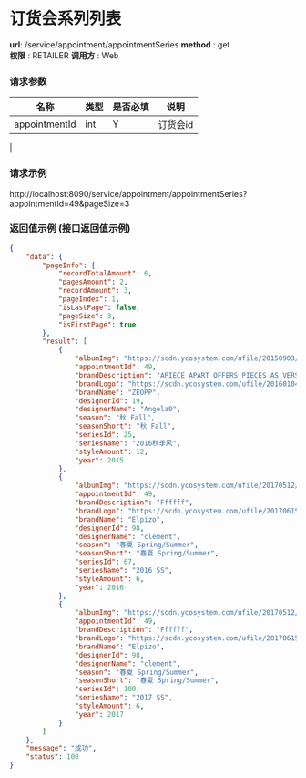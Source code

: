 订货会系列列表
=======

**url**: /service/appointment/appointmentSeries
**method** : get  
**权限** : RETAILER 
**调用方** : Web

### 请求参数

|     名称  	 |  类型   | 是否必填  |             说明                                                   |
|------------|--------|----------|-------------------------------------------------------------------|
| appointmentId     | int    | Y        | 订货会id                                                        
|
### 请求示例
http://localhost:8090/service/appointment/appointmentSeries?appointmentId=49&pageSize=3
### 返回值示例 (接口返回值示例)
```json
{
    "data": {
        "pageInfo": {
            "recordTotalAmount": 6,
            "pagesAmount": 2,
            "recordAmount": 3,
            "pageIndex": 1,
            "isLastPage": false,
            "pageSize": 3,
            "isFirstPage": true
        },
        "result": [
            {
                "albumImg": "https://scdn.ycosystem.com/ufile/20150903/b42baba6a2534f0dbad494399e6d6525",
                "appointmentId": 49,
                "brandDescription": "APIECE APART OFFERS PIECES AS VERSATILE AS THE WOMAN WEARING THEM. THE LABEL IS BROUGHT TO LIFE THROUGH CLEAN LINES, CHIC, GRAPHIC SHAPES, IMPECCABLE TAILORING AND BEAUTIFUL FABRICS. IT BALANCES THE SIMPLE WITH THE SOPHISTICATED; THE CLASSIC WITH THE MODERN.",
                "brandLogo": "https://scdn.ycosystem.com/ufile/20160104/fe610f1d21f94af7adb7cfcfe08dc9d0",
                "brandName": "ZEOPP",
                "designerId": 19,
                "designerName": "Angela0",
                "season": "秋 Fall",
                "seasonShort": "秋 Fall",
                "seriesId": 25,
                "seriesName": "2016秋季风",
                "styleAmount": 12,
                "year": 2015
            },
            {
                "albumImg": "https://scdn.ycosystem.com/ufile/20170512/87ee4fd356244604b8f18741d0a17299",
                "appointmentId": 49,
                "brandDescription": "Ffffff",
                "brandLogo": "https://scdn.ycosystem.com/ufile/20170615/2d47698e1fbf4b4db3dcaafce0dbc341",
                "brandName": "Elpizo",
                "designerId": 98,
                "designerName": "clement",
                "season": "春夏 Spring/Summer",
                "seasonShort": "春夏 Spring/Summer",
                "seriesId": 67,
                "seriesName": "2016 SS",
                "styleAmount": 6,
                "year": 2016
            },
            {
                "albumImg": "https://scdn.ycosystem.com/ufile/20170512/bdb860055ff340788d1f45e9aaeb6dc1",
                "appointmentId": 49,
                "brandDescription": "Ffffff",
                "brandLogo": "https://scdn.ycosystem.com/ufile/20170615/2d47698e1fbf4b4db3dcaafce0dbc341",
                "brandName": "Elpizo",
                "designerId": 98,
                "designerName": "clement",
                "season": "春夏 Spring/Summer",
                "seasonShort": "春夏 Spring/Summer",
                "seriesId": 100,
                "seriesName": "2017 SS",
                "styleAmount": 6,
                "year": 2017
            }
        ]
    },
    "message": "成功",
    "status": 100
}
```